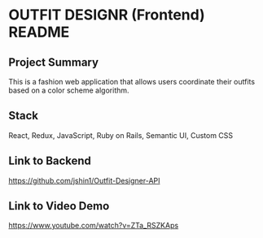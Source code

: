 # OUTFIT DESIGNR (Frontend) README

## Project Summary

This is a fashion web application that allows users coordinate their outfits based on a color scheme algorithm.

## Stack

React, Redux, JavaScript, Ruby on Rails, Semantic UI, Custom CSS

## Link to Backend

https://github.com/jshin1/Outfit-Designer-API

## Link to Video Demo

https://www.youtube.com/watch?v=ZTa_RSZKAps
